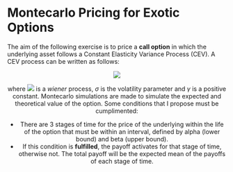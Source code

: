 # Montecarlo Pricing for Exotic Options
The aim of the following exercise is to price a **call option** in which the underlying asset follows a Constant Elasticity Variance Process (CEV). A CEV process can be written as follows:

<center>
<a href="https://www.codecogs.com/eqnedit.php?latex=\LARGE&space;dSt&space;=&space;\mu&space;Sdt&space;&plus;&space;\sigma&space;S^\gamma&space;&plus;dz" target="_blank"><img src="https://latex.codecogs.com/gif.latex?\LARGE&space;dSt&space;=&space;\mu&space;Sdt&space;&plus;&space;\sigma&space;S^\gamma&space;&plus;dz"/></a>
<center>

where <a href="https://www.codecogs.com/eqnedit.php?latex=dz" target="_blank"><img src="https://latex.codecogs.com/gif.latex?dz"/></a> is a _wiener_ process, $\sigma$ is the volatility parameter and $\gamma$ is a positive constant.
Montecarlo simulations are made to simulate the expected and theoretical value of the option. Some conditions that I propose must be cumplimented: 

- There are 3 stages of time for the price of the underlying within the life of the option that must be within an interval, defined by alpha (lower bound) and beta (upper bound). 
- If this condition is **fulfilled**, the payoff activates for that stage of time, otherwise not. The total payoff will be the expected mean of the payoffs of each stage of time.
